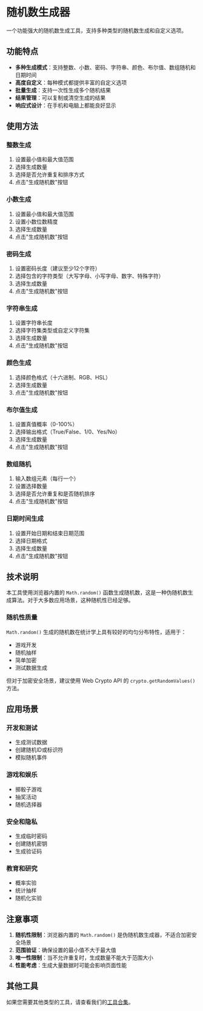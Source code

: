 <script setup>
import RandomGenerator from '../.vitepress/theme/components/random-generator/index.vue'
</script>

# 随机数生成器

一个功能强大的随机数生成工具，支持多种类型的随机数生成和自定义选项。

<RandomGenerator></RandomGenerator>

## 功能特点

- **多种生成模式**：支持整数、小数、密码、字符串、颜色、布尔值、数组随机和日期时间
- **高度自定义**：每种模式都提供丰富的自定义选项
- **批量生成**：支持一次性生成多个随机结果
- **结果管理**：可以复制或清空生成的结果
- **响应式设计**：在手机和电脑上都能良好显示

## 使用方法

### 整数生成
1. 设置最小值和最大值范围
2. 选择生成数量
3. 选择是否允许重复和排序方式
4. 点击"生成随机数"按钮

### 小数生成
1. 设置最小值和最大值范围
2. 设置小数位数精度
3. 选择生成数量
4. 点击"生成随机数"按钮

### 密码生成
1. 设置密码长度（建议至少12个字符）
2. 选择包含的字符类型（大写字母、小写字母、数字、特殊字符）
3. 选择生成数量
4. 点击"生成随机数"按钮

### 字符串生成
1. 设置字符串长度
2. 选择字符集类型或自定义字符集
3. 选择生成数量
4. 点击"生成随机数"按钮

### 颜色生成
1. 选择颜色格式（十六进制、RGB、HSL）
2. 选择生成数量
3. 点击"生成随机数"按钮

### 布尔值生成
1. 设置真值概率（0-100%）
2. 选择输出格式（True/False、1/0、Yes/No）
3. 选择生成数量
4. 点击"生成随机数"按钮

### 数组随机
1. 输入数组元素（每行一个）
2. 设置选择数量
3. 选择是否允许重复和是否随机排序
4. 点击"生成随机数"按钮

### 日期时间生成
1. 设置开始日期和结束日期范围
2. 选择日期格式
3. 选择生成数量
4. 点击"生成随机数"按钮

## 技术说明

本工具使用浏览器内置的 `Math.random()` 函数生成随机数，这是一种伪随机数生成算法。对于大多数应用场景，这种随机性已经足够。

### 随机性质量

`Math.random()` 生成的随机数在统计学上具有较好的均匀分布特性，适用于：
- 游戏开发
- 随机抽样
- 简单加密
- 测试数据生成

但对于加密安全场景，建议使用 Web Crypto API 的 `crypto.getRandomValues()` 方法。

## 应用场景

### 开发和测试
- 生成测试数据
- 创建随机ID或标识符
- 模拟随机事件

### 游戏和娱乐
- 掷骰子游戏
- 抽奖活动
- 随机选择器

### 安全和隐私
- 生成临时密码
- 创建随机密钥
- 生成验证码

### 教育和研究
- 概率实验
- 统计抽样
- 随机化实验

## 注意事项

1. **随机性限制**：浏览器内置的 `Math.random()` 是伪随机数生成器，不适合加密安全场景
2. **范围验证**：确保设置的最小值不大于最大值
3. **唯一性限制**：当不允许重复时，生成数量不能大于范围大小
4. **性能考虑**：生成大量数据时可能会影响页面性能

## 其他工具

如果您需要其他类型的工具，请查看我们的[工具合集](/)。